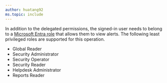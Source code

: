 ```yaml
---
author: huatang92
ms.topic: include
---
```


In addition to the delegated permissions, the signed-in user needs to belong to a [Microsoft Entra role](/entra/identity/role-based-access-control/permissions-reference?toc=%2Fgraph%2Ftoc.json) that allows them to view alerts. The following least privileged roles are supported for this operation.

+ Global Reader
+ Security Administrator
+ Security Operator
+ Security Reader
+ Helpdesk Administrator
+ Reports Reader
